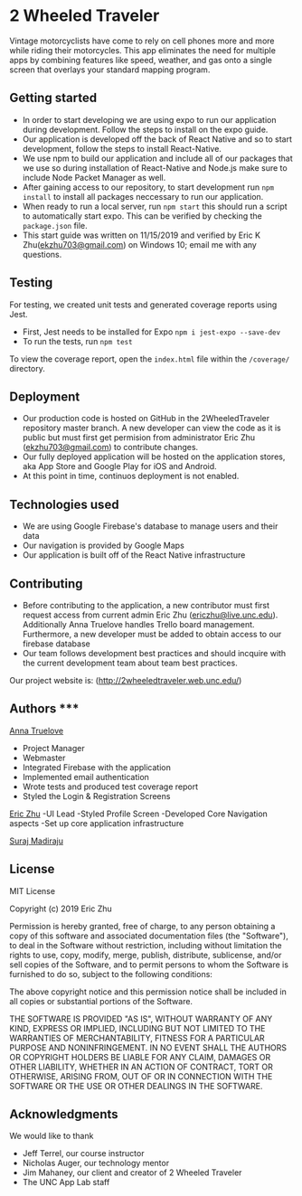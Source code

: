 # 2 Wheeled Traveler

Vintage motorcyclists have come to rely on cell phones more and more while riding their motorcycles. This app eliminates the need for multiple apps by combining features like speed, weather, and gas onto a single screen that overlays your standard mapping program.

## Getting started

- In order to start developing we are using expo to run our application during development. Follow the steps to install on the expo guide. 
- Our application is developed off the back of React Native and so to start development, follow the steps to install React-Native.
- We use npm to build our application and include all of our packages that we use so during installation of React-Native and Node.js make sure to include Node Packet Manager as well.
- After gaining access to our repository, to start development run `npm install` to install all packages neccessary to run our application.
- When ready to run a local server, run `npm start` this should run a script to automatically start expo. This can be verified by checking the `package.json` file.
- This start guide was written on 11/15/2019 and verified by Eric K Zhu(ekzhu703@gmail.com) on Windows 10; email me with any questions.

## Testing

For testing, we created unit tests and generated coverage reports using Jest.
- First,  Jest needs to be installed for Expo
`npm i jest-expo --save-dev`
- To run the tests, run
`npm test`

To view the coverage report, open the `index.html` file within the `/coverage/` directory. 

## Deployment

- Our production code is hosted on GitHub in the 2WheeledTraveler repository master branch. A new developer can view the code as it is public but must first get permision from administrator Eric Zhu (ekzhu703@gmail.com) to contribute changes.
- Our fully deployed application will be hosted on the application stores, aka App Store and Google Play for iOS and Android.
- At this point in time, continuos deployment is not enabled.

## Technologies used

- We are using Google Firebase's database to manage users and their data
- Our navigation is provided by Google Maps
- Our application is built off of the React Native infrastructure

## Contributing

- Before contributing to the application, a new contributor must first request access from current admin Eric Zhu (ericzhu@live.unc.edu). Additionally Anna Truelove handles Trello board management. Furthermore, a new developer must be added to obtain access to our firebase database
- Our team follows development best practices and should incquire with the current development team about team best practices.

Our project website is: (http://2wheeledtraveler.web.unc.edu/)

## Authors ***

[Anna Truelove](https://github.com/annatruelove)
- Project Manager
- Webmaster
- Integrated Firebase with the application
- Implemented email authentication
- Wrote tests and produced test coverage report
- Styled the Login & Registration Screens

[Eric Zhu](https://github.com/eric-k-zhu)
-UI Lead
-Styled Profile Screen
-Developed Core Navigation aspects
-Set up core application infrastructure

[Suraj Madiraju](https://github.com/madirajusuraj)

## License

MIT License

Copyright (c) 2019 Eric Zhu

Permission is hereby granted, free of charge, to any person obtaining a copy
of this software and associated documentation files (the "Software"), to deal
in the Software without restriction, including without limitation the rights
to use, copy, modify, merge, publish, distribute, sublicense, and/or sell
copies of the Software, and to permit persons to whom the Software is
furnished to do so, subject to the following conditions:

The above copyright notice and this permission notice shall be included in all
copies or substantial portions of the Software.

THE SOFTWARE IS PROVIDED "AS IS", WITHOUT WARRANTY OF ANY KIND, EXPRESS OR
IMPLIED, INCLUDING BUT NOT LIMITED TO THE WARRANTIES OF MERCHANTABILITY,
FITNESS FOR A PARTICULAR PURPOSE AND NONINFRINGEMENT. IN NO EVENT SHALL THE
AUTHORS OR COPYRIGHT HOLDERS BE LIABLE FOR ANY CLAIM, DAMAGES OR OTHER
LIABILITY, WHETHER IN AN ACTION OF CONTRACT, TORT OR OTHERWISE, ARISING FROM,
OUT OF OR IN CONNECTION WITH THE SOFTWARE OR THE USE OR OTHER DEALINGS IN THE
SOFTWARE.

## Acknowledgments

We would like to thank 
- Jeff Terrel, our course instructor 
- Nicholas Auger, our technology mentor
- Jim Mahaney, our client and creator of 2 Wheeled Traveler
- The UNC App Lab staff